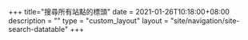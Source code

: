 +++
title="搜尋所有站點的標頭"
date = 2021-01-26T10:18:00+08:00
description = ""
type = "custom_layout"
layout = "site/navigation/site-search-datatable"
+++
